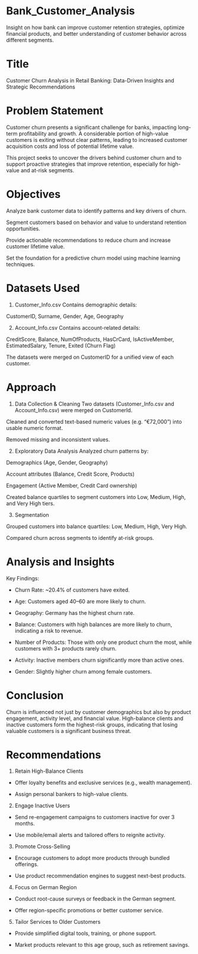 # Bank_Customer_Analysis
Insight on how bank can improve customer retention strategies, optimize financial products, and better understanding of customer behavior across different segments.

# Title

Customer Churn Analysis in Retail Banking: Data-Driven Insights and Strategic Recommendations

# Problem Statement

Customer churn presents a significant challenge for banks, impacting long-term profitability and growth. A considerable portion of high-value customers is exiting without clear patterns, leading to increased customer acquisition costs and loss of potential lifetime value.

This project seeks to uncover the drivers behind customer churn and to support proactive strategies that improve retention, especially for high-value and at-risk segments.


# Objectives

Analyze bank customer data to identify patterns and key drivers of churn.

Segment customers based on behavior and value to understand retention opportunities.

Provide actionable recommendations to reduce churn and increase customer lifetime value.

Set the foundation for a predictive churn model using machine learning techniques.


# Datasets Used

1. Customer_Info.csv
Contains demographic details:

CustomerID, Surname, Gender, Age, Geography

2. Account_Info.csv
Contains account-related details:

CreditScore, Balance, NumOfProducts, HasCrCard, IsActiveMember, EstimatedSalary, Tenure, Exited (Churn Flag)

The datasets were merged on CustomerID for a unified view of each customer.


# Approach

1. Data Collection & Cleaning
Two datasets (Customer_Info.csv and Account_Info.csv) were merged on CustomerId.

Cleaned and converted text-based numeric values (e.g. “€72,000”) into usable numeric format.

Removed missing and inconsistent values.

2. Exploratory Data Analysis
Analyzed churn patterns by:

Demographics (Age, Gender, Geography)

Account attributes (Balance, Credit Score, Products)

Engagement (Active Member, Credit Card ownership)

Created balance quartiles to segment customers into Low, Medium, High, and Very High tiers.

3. Segmentation

Grouped customers into balance quartiles: Low, Medium, High, Very High.

Compared churn across segments to identify at-risk groups.




# Analysis and Insights

Key Findings:
 - Churn Rate: ~20.4% of customers have exited.

 - Age: Customers aged 40–60 are more likely to churn.

 - Geography: Germany has the highest churn rate.

 - Balance: Customers with high balances are more likely to churn, indicating a risk to revenue.

 - Number of Products: Those with only one product churn the most, while customers with 3+ products rarely churn.

 - Activity: Inactive members churn significantly more than active ones.

 - Gender: Slightly higher churn among female customers.


# Conclusion

Churn is influenced not just by customer demographics but also by product engagement, activity level, and financial value. High-balance clients and inactive customers form the highest-risk groups, indicating that losing valuable customers is a significant business threat.


# Recommendations

1. Retain High-Balance Clients
 - Offer loyalty benefits and exclusive services (e.g., wealth management).

 - Assign personal bankers to high-value clients.

2. Engage Inactive Users
 - Send re-engagement campaigns to customers inactive for over 3 months.

 - Use mobile/email alerts and tailored offers to reignite activity.

3. Promote Cross-Selling
 - Encourage customers to adopt more products through bundled offerings.

 - Use product recommendation engines to suggest next-best products.

4. Focus on German Region
 - Conduct root-cause surveys or feedback in the German segment.

 - Offer region-specific promotions or better customer service.

5. Tailor Services to Older Customers
  - Provide simplified digital tools, training, or phone support.

  - Market products relevant to this age group, such as retirement savings.









